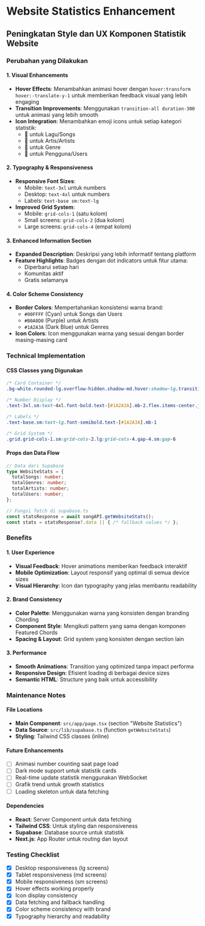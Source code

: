 # Website Statistics Enhancement

## Peningkatan Style dan UX Komponen Statistik Website

### Perubahan yang Dilakukan

#### 1. **Visual Enhancements**
- **Hover Effects**: Menambahkan animasi hover dengan `hover:transform hover:-translate-y-1` untuk memberikan feedback visual yang lebih engaging
- **Transition Improvements**: Menggunakan `transition-all duration-300` untuk animasi yang lebih smooth
- **Icon Integration**: Menambahkan emoji icons untuk setiap kategori statistik:
  - 🎵 untuk Lagu/Songs
  - 🎤 untuk Artis/Artists  
  - 🎼 untuk Genre
  - 👥 untuk Pengguna/Users

#### 2. **Typography & Responsiveness**
- **Responsive Font Sizes**: 
  - Mobile: `text-3xl` untuk numbers
  - Desktop: `text-4xl` untuk numbers
  - Labels: `text-base sm:text-lg`
- **Improved Grid System**: 
  - Mobile: `grid-cols-1` (satu kolom)
  - Small screens: `grid-cols-2` (dua kolom)
  - Large screens: `grid-cols-4` (empat kolom)

#### 3. **Enhanced Information Section**
- **Expanded Description**: Deskripsi yang lebih informatif tentang platform
- **Feature Highlights**: Badges dengan dot indicators untuk fitur utama:
  - Diperbarui setiap hari
  - Komunitas aktif
  - Gratis selamanya

#### 4. **Color Scheme Consistency**
- **Border Colors**: Mempertahankan konsistensi warna brand:
  - `#00FFFF` (Cyan) untuk Songs dan Users
  - `#B0A0D0` (Purple) untuk Artists
  - `#1A2A3A` (Dark Blue) untuk Genres
- **Icon Colors**: Icon menggunakan warna yang sesuai dengan border masing-masing card

### Technical Implementation

#### CSS Classes yang Digunakan
```css
/* Card Container */
.bg-white.rounded-lg.overflow-hidden.shadow-md.hover:shadow-lg.transition-all.duration-300.hover:transform.hover:-translate-y-1.border-t-4

/* Number Display */
.text-3xl.sm:text-4xl.font-bold.text-[#1A2A3A].mb-2.flex.items-center.justify-center

/* Labels */
.text-base.sm:text-lg.font-semibold.text-[#1A2A3A].mb-1

/* Grid System */
.grid.grid-cols-1.sm:grid-cols-2.lg:grid-cols-4.gap-4.sm:gap-6
```

#### Props dan Data Flow
```typescript
// Data dari Supabase
type WebsiteStats = {
  totalSongs: number;
  totalGenres: number;
  totalArtists: number;
  totalUsers: number;
};

// Fungsi fetch di supabase.ts
const statsResponse = await songAPI.getWebsiteStats();
const stats = statsResponse?.data || { /* fallback values */ };
```

### Benefits

#### 1. **User Experience**
- **Visual Feedback**: Hover animations memberikan feedback interaktif
- **Mobile Optimization**: Layout responsif yang optimal di semua device sizes
- **Visual Hierarchy**: Icon dan typography yang jelas membantu readability

#### 2. **Brand Consistency**
- **Color Palette**: Menggunakan warna yang konsisten dengan branding Chording
- **Component Style**: Mengikuti pattern yang sama dengan komponen Featured Chords
- **Spacing & Layout**: Grid system yang konsisten dengan section lain

#### 3. **Performance**
- **Smooth Animations**: Transition yang optimized tanpa impact performa
- **Responsive Design**: Efisient loading di berbagai device sizes
- **Semantic HTML**: Structure yang baik untuk accessibility

### Maintenance Notes

#### File Locations
- **Main Component**: `src/app/page.tsx` (section "Website Statistics")
- **Data Source**: `src/lib/supabase.ts` (function `getWebsiteStats`)
- **Styling**: Tailwind CSS classes (inline)

#### Future Enhancements
- [ ] Animasi number counting saat page load
- [ ] Dark mode support untuk statistik cards
- [ ] Real-time update statistik menggunakan WebSocket
- [ ] Grafik trend untuk growth statistics
- [ ] Loading skeleton untuk data fetching

#### Dependencies
- **React**: Server Component untuk data fetching
- **Tailwind CSS**: Untuk styling dan responsiveness
- **Supabase**: Database source untuk statistik
- **Next.js**: App Router untuk routing dan layout

### Testing Checklist

- [x] Desktop responsiveness (lg screens)
- [x] Tablet responsiveness (md screens) 
- [x] Mobile responsiveness (sm screens)
- [x] Hover effects working properly
- [x] Icon display consistency
- [x] Data fetching and fallback handling
- [x] Color scheme consistency with brand
- [x] Typography hierarchy and readability
